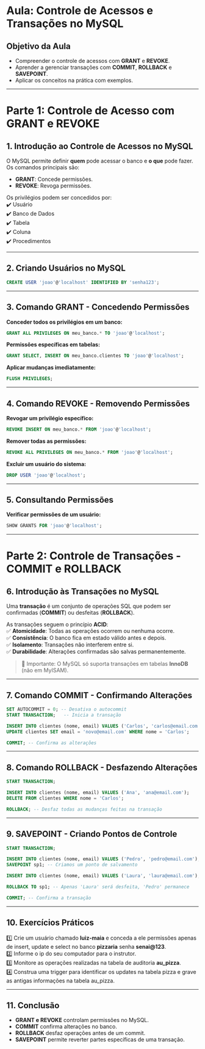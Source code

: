 # **Aula: Controle de Acessos e Transações no MySQL**  

## **Objetivo da Aula**  
- Compreender o controle de acessos com **GRANT** e **REVOKE**.  
- Aprender a gerenciar transações com **COMMIT**, **ROLLBACK** e **SAVEPOINT**.  
- Aplicar os conceitos na prática com exemplos.  

---

# **Parte 1: Controle de Acesso com GRANT e REVOKE**  

## **1. Introdução ao Controle de Acessos no MySQL**  
O MySQL permite definir **quem** pode acessar o banco e **o que** pode fazer. Os comandos principais são:  
- **GRANT**: Concede permissões.  
- **REVOKE**: Revoga permissões.  

Os privilégios podem ser concedidos por:  
✔️ Usuário  
✔️ Banco de Dados  
✔️ Tabela  
✔️ Coluna  
✔️ Procedimentos  

---

## **2. Criando Usuários no MySQL**  

```sql
CREATE USER 'joao'@'localhost' IDENTIFIED BY 'senha123';
```

---

## **3. Comando GRANT - Concedendo Permissões**  

**Conceder todos os privilégios em um banco:**  
```sql
GRANT ALL PRIVILEGES ON meu_banco.* TO 'joao'@'localhost';
```

**Permissões específicas em tabelas:**  
```sql
GRANT SELECT, INSERT ON meu_banco.clientes TO 'joao'@'localhost';
```

**Aplicar mudanças imediatamente:**  
```sql
FLUSH PRIVILEGES;
```

---

## **4. Comando REVOKE - Removendo Permissões**  

**Revogar um privilégio específico:**  
```sql
REVOKE INSERT ON meu_banco.* FROM 'joao'@'localhost';
```

**Remover todas as permissões:**  
```sql
REVOKE ALL PRIVILEGES ON meu_banco.* FROM 'joao'@'localhost';
```

**Excluir um usuário do sistema:**  
```sql
DROP USER 'joao'@'localhost';
```

---

## **5. Consultando Permissões**  

**Verificar permissões de um usuário:**  
```sql
SHOW GRANTS FOR 'joao'@'localhost';
```

---

# **Parte 2: Controle de Transações - COMMIT e ROLLBACK**  

## **6. Introdução às Transações no MySQL**  
Uma **transação** é um conjunto de operações SQL que podem ser confirmadas (**COMMIT**) ou desfeitas (**ROLLBACK**).  

As transações seguem o princípio **ACID**:  
✅ **Atomicidade**: Todas as operações ocorrem ou nenhuma ocorre.  
✅ **Consistência**: O banco fica em estado válido antes e depois.  
✅ **Isolamento**: Transações não interferem entre si.  
✅ **Durabilidade**: Alterações confirmadas são salvas permanentemente.  

> 📌 Importante: O MySQL só suporta transações em tabelas **InnoDB** (não em MyISAM).

---

## **7. Comando COMMIT - Confirmando Alterações**  

```sql
SET AUTOCOMMIT = 0; -- Desativa o autocommit
START TRANSACTION;   -- Inicia a transação

INSERT INTO clientes (nome, email) VALUES ('Carlos', 'carlos@email.com');
UPDATE clientes SET email = 'novo@email.com' WHERE nome = 'Carlos';

COMMIT; -- Confirma as alterações
```

---

## **8. Comando ROLLBACK - Desfazendo Alterações**  

```sql
START TRANSACTION;

INSERT INTO clientes (nome, email) VALUES ('Ana', 'ana@email.com');
DELETE FROM clientes WHERE nome = 'Carlos';

ROLLBACK; -- Desfaz todas as mudanças feitas na transação
```

---

## **9. SAVEPOINT - Criando Pontos de Controle**  

```sql
START TRANSACTION;

INSERT INTO clientes (nome, email) VALUES ('Pedro', 'pedro@email.com');
SAVEPOINT sp1; -- Criamos um ponto de salvamento

INSERT INTO clientes (nome, email) VALUES ('Laura', 'laura@email.com');

ROLLBACK TO sp1; -- Apenas 'Laura' será desfeita, 'Pedro' permanece

COMMIT; -- Confirma a transação
```

---

## **10. Exercícios Práticos**  
1️⃣ Crie um usuário chamado **luiz-maia** e conceda a ele permissões apenas de insert, update e select no banco **pizzaria** senha **senai@123**.  
2️⃣ Informe o ip do seu computador para o instrutor.  
3️⃣ Monitore as operações realizadas na tabela de auditoria **au_pizza**.  
4️⃣ Construa uma trigger para identificar os updates na tabela pizza e grave as antigas informações na tabela au_pizza.  

---

## **11. Conclusão**  
- **GRANT e REVOKE** controlam permissões no MySQL.  
- **COMMIT** confirma alterações no banco.  
- **ROLLBACK** desfaz operações antes de um commit.  
- **SAVEPOINT** permite reverter partes específicas de uma transação.  